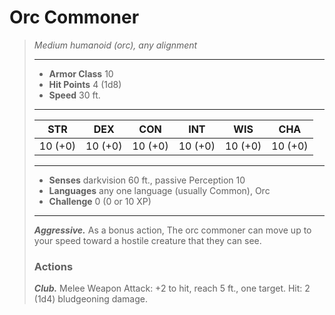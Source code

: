 # Orc Commoner
>*Medium humanoid (orc), any alignment*
>___
>- **Armor Class** 10
>- **Hit Points** 4 (1d8)
>- **Speed** 30 ft.
>___
>|STR|DEX|CON|INT|WIS|CHA|
>|:---:|:---:|:---:|:---:|:---:|:---:|
>|10 (+0)|10 (+0)|10 (+0)|10 (+0)|10 (+0)|10 (+0)|
>___
>- **Senses** darkvision 60 ft., passive Perception 10
>- **Languages** any one language (usually Common), Orc
>- **Challenge** 0 (0 or 10 XP)
>___
>***Aggressive.*** As a bonus action, The orc commoner can move up to your speed toward a hostile creature that they can see.  
>
>### Actions
>***Club.*** Melee Weapon Attack: +2 to hit, reach 5 ft., one target. Hit: 2 (1d4) bludgeoning damage.